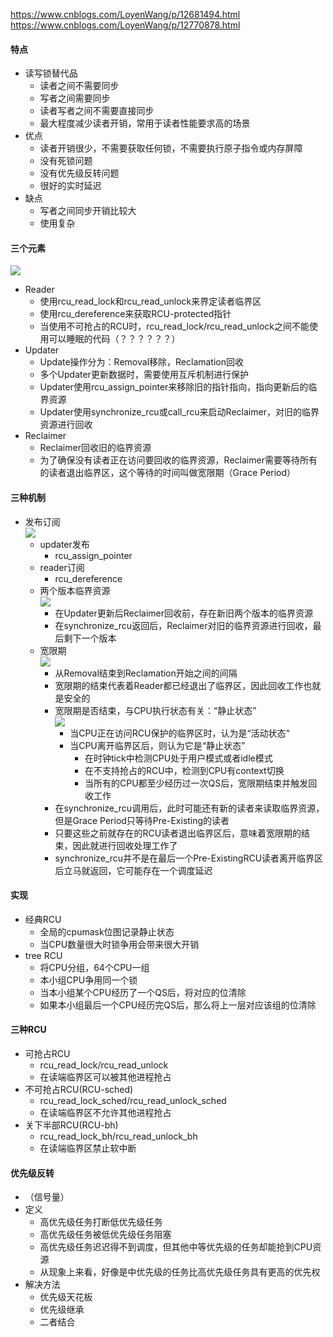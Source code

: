 https://www.cnblogs.com/LoyenWang/p/12681494.html  
https://www.cnblogs.com/LoyenWang/p/12770878.html  

#### 特点
* 读写锁替代品
    * 读者之间不需要同步
    * 写者之间需要同步
    * 读者写者之间不需要直接同步
    * 最大程度减少读者开销，常用于读者性能要求高的场景
* 优点
    * 读者开销很少，不需要获取任何锁，不需要执行原子指令或内存屏障
    * 没有死锁问题
    * 没有优先级反转问题
    * 很好的实时延迟
* 缺点
    * 写者之间同步开销比较大
    * 使用复杂

#### 三个元素
![](https://img2020.cnblogs.com/blog/1771657/202004/1771657-20200411183349989-1834656562.png)  
* Reader  
    * 使用rcu_read_lock和rcu_read_unlock来界定读者临界区  
    * 使用rcu_dereference来获取RCU-protected指针  
    * 当使用不可抢占的RCU时，rcu_read_lock/rcu_read_unlock之间不能使用可以睡眠的代码（？？？？？？）  
* Updater  
    * Update操作分为：Removal移除，Reclamation回收  
    * 多个Updater更新数据时，需要使用互斥机制进行保护  
    * Updater使用rcu_assign_pointer来移除旧的指针指向，指向更新后的临界资源  
    * Updater使用synchronize_rcu或call_rcu来启动Reclaimer，对旧的临界资源进行回收  
* Reclaimer  
    * Reclaimer回收旧的临界资源  
    * 为了确保没有读者正在访问要回收的临界资源，Reclaimer需要等待所有的读者退出临界区，这个等待的时间叫做宽限期（Grace Period）  
  
#### 三种机制  
* 发布订阅  
![](https://img2020.cnblogs.com/blog/1771657/202004/1771657-20200411183432761-182154843.png)  
    * updater发布  
        * rcu_assign_pointer  
    * reader订阅  
        * rcu_dereference  
    * 两个版本临界资源  
![](https://img2020.cnblogs.com/blog/1771657/202004/1771657-20200411183605937-603269025.png)  
        * 在Updater更新后Reclaimer回收前，存在新旧两个版本的临界资源  
        * 在synchronize_rcu返回后，Reclaimer对旧的临界资源进行回收，最后剩下一个版本  
    * 宽限期  
![](https://img2020.cnblogs.com/blog/1771657/202004/1771657-20200411183529886-207985640.png)  
        * 从Removal结束到Reclamation开始之间的间隔  
        * 宽限期的结束代表着Reader都已经退出了临界区，因此回收工作也就是安全的  
        * 宽限期是否结束，与CPU执行状态有关：“静止状态”  
![](https://img2020.cnblogs.com/blog/1771657/202004/1771657-20200424230751096-891760571.png)  
            * 当CPU正在访问RCU保护的临界区时，认为是“活动状态“  
            * 当CPU离开临界区后，则认为它是“静止状态”  
                * 在时钟tick中检测CPU处于用户模式或者idle模式  
                * 在不支持抢占的RCU中，检测到CPU有context切换  
                * 当所有的CPU都至少经历过一次QS后，宽限期结束并触发回收工作  
        * 在synchronize_rcu调用后，此时可能还有新的读者来读取临界资源，但是Grace Period只等待Pre-Existing的读者  
        * 只要这些之前就存在的RCU读者退出临界区后，意味着宽限期的结束，因此就进行回收处理工作了  
        * synchronize_rcu并不是在最后一个Pre-ExistingRCU读者离开临界区后立马就返回，它可能存在一个调度延迟  
  
#### 实现  
* 经典RCU  
    * 全局的cpumask位图记录静止状态  
    * 当CPU数量很大时锁争用会带来很大开销  
* tree RCU  
    * 将CPU分组，64个CPU一组  
    * 本小组CPU争用同一个锁  
    * 当本小组某个CPU经历了一个QS后，将对应的位清除  
    * 如果本小组最后一个CPU经历完QS后，那么将上一层对应该组的位清除  
  
#### 三种RCU  
* 可抢占RCU  
    * rcu_read_lock/rcu_read_unlock  
    * 在读端临界区可以被其他进程抢占  
* 不可抢占RCU(RCU-sched)  
    * rcu_read_lock_sched/rcu_read_unlock_sched
    * 在读端临界区不允许其他进程抢占
* 关下半部RCU(RCU-bh)
    * rcu_read_lock_bh/rcu_read_unlock_bh  
    * 在读端临界区禁止软中断  
  
#### 优先级反转  
* （信号量）  
* 定义  
    * 高优先级任务打断低优先级任务  
    * 高优先级任务被低优先级任务阻塞  
    * 高优先级任务迟迟得不到调度，但其他中等优先级的任务却能抢到CPU资源  
    * 从现象上来看，好像是中优先级的任务比高优先级任务具有更高的优先权  
* 解决方法  
    * 优先级天花板  
    * 优先级继承  
    * 二者结合  
